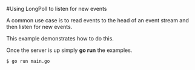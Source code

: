 #Using LongPoll to listen for new events

A common use case is to read events to the head of an event stream and then listen for new 
events.

This example demonstrates how to do this.

Once the server is up simply **go run** the examples.

```
$ go run main.go
```
